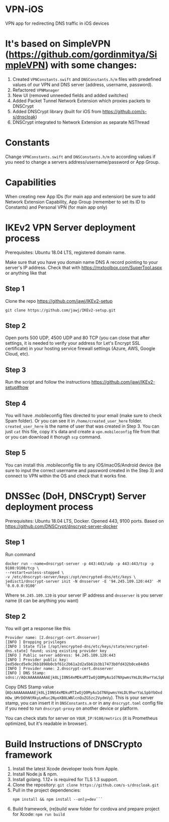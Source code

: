# VPN-iOS
VPN app for redirecting DNS traffic in iOS devices

# It's based on SimpleVPN (https://github.com/gordinmitya/SimpleVPN) with some changes:

1. Created `VPNConstants.swift` and `DNSConstants.h/m` files with predefined values of our VPN and DNS server (address, username, password).
2. Refactored `VPNManager`
3. New UI (removed unneeded fields and added switches)
4. Added Packet Tunnel Network Extension which proxies packets to DNSCrypt
5. Added DNSCrypt library (built for iOS from https://github.com/s-s/dnscloak)
6. DNSCrypt integrated to Network Extension as separate NSThread

# Constants

Change `VPNConstants.swift` and `DNSConstants.h/m` to according values if you need to change a servers address/username/password or App Group.

# Capabilities

When creating new App IDs (for main app and extension) be sure to add Network Extension Capability, App Group (remember to set its ID to Constants) and Personal VPN (for main app only)

# IKEv2 VPN Server deployment process

Prerequisites: Ubuntu 18.04 LTS, registered domain name.

Make sure that you have you domain name DNS A record pointing to your server's IP address. Check that with https://mxtoolbox.com/SuperTool.aspx or anything like that

## Step 1

Clone the repo https://github.com/jawj/IKEv2-setup

`git clone https://github.com/jawj/IKEv2-setup.git`

## Step 2

Open ports 500 UDP, 4500 UDP and 80 TCP (you can close that after settings, it is needed to verify your address for Let's Encrypt SSL certificate) in your hosting service firewall settings (Azure, AWS, Google Cloud, etc).

## Step 3

Run the script and follow the instructions
https://github.com/jawj/IKEv2-setup#how

## Step 4

You will have .mobileconfig files directed to your email (make sure to check Spam folder). Or you can see it in `/home/created_user_here` folder. `created_user_here` is the name of user that was created in Step 3. You can just `cat` this file, copy it's data and create a `vpn.mobileconfig` file from that or you can download it thorugh `scp` command.

## Step 5

You can install this .mobileconfig file to any iOS/macOS/Android device (be sure to input the correct username and password created in the Step 3) and connect to VPN within the OS and check that it works fine.


# DNSSec (DoH, DNSCrypt) Server deployment process

Prerequisites: Ubuntu 18.04 LTS, Docker. Opened 443, 9100 ports. Based on https://github.com/DNSCrypt/dnscrypt-server-docker

## Step 1

Run command

```
docker run --name=dnscrypt-server -p 443:443/udp -p 443:443/tcp -p 9100:9100/tcp \
--restart=unless-stopped \
-v /etc/dnscrypt-server/keys:/opt/encrypted-dns/etc/keys \
jedisct1/dnscrypt-server init -N dnsserver -E '94.245.109.120:443' -M '0.0.0.0:9100'
```

Where `94.245.109.120` is your server IP address and `dnsserver` is you server name (it can be anything you want)

## Step 2

You will get a response like this

```
Provider name: [2.dnscrypt-cert.dnsserver]
[INFO ] Dropping privileges
[INFO ] State file [/opt/encrypted-dns/etc/keys/state/encrypted-dns.state] found; using existing provider key
[INFO ] Public server address: 94.245.109.120:443
[INFO ] Provider public key: 2ed5decd5e9c26b1898b0cbf61c2b61a2d2a5b61b3b17473b0fd432b0ce84db5
[INFO ] Provider name: 2.dnscrypt-cert.dnsserver
[INFO ] DNS Stamp: sdns://AQcAAAAAAAAAEjk0LjI0NS4xMDkuMTIwOjQ0MyAu1d7NXpwmsYmLDL9hwrYaLSpbYbOxdHOw_UMrDOhNtRkyLmRuc2NyeXB0LWNlcnQuZG5zc2VydmVy
```

Copy DNS Stamp value (`AQcAAAAAAAAAEjk0LjI0NS4xMDkuMTIwOjQ0MyAu1d7NXpwmsYmLDL9hwrYaLSpbYbOxdHOw_UMrDOhNtRkyLmRuc2NyeXB0LWNlcnQuZG5zc2VydmVy`). This is your server stamp, you can insert it in `DNSConstants.m` or in any `dnscrypt.toml` config file if you need to run `dnscrypt-proxy` on another device or platform.


You can check stats for server on `YOUR_IP:9100/metrics` (it is Prometheus optimized, but it's readable in browser).



# Build Instructions of DNSCrypto framework

1. Install the latest Xcode developer tools from Apple.
2. Install Node.js & npm.
3. Install golang. 1.12+ is required for TLS 1.3 support.
4. Clone the repository:
    `git clone https://github.com/s-s/dnscloak.git`
5. Pull in the project dependencies:
    ```cd dnscloak
    npm install && npm install --only=dev```
6. Build framework, (re)build www folder for cordova and prepare project for Xcode:
    `npm run build`


